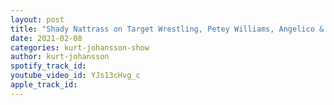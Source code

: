 ```yaml
---
layout: post
title: "Shady Nattrass on Target Wrestling, Petey Williams, Angelico & Paul London, Wrestling is Real Life"
date: 2021-02-08
categories: kurt-johansson-show
author: kurt-johansson
spotify_track_id: 
youtube_video_id: YJs13cHvg_c
apple_track_id: 
---
```

